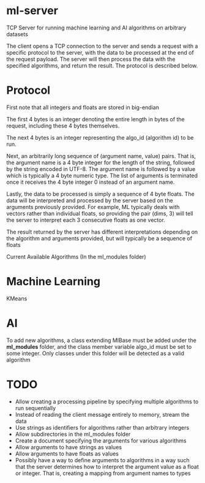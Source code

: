 # ml-server
TCP Server for running machine learning and AI algorithms on
arbitrary datasets

The client opens a TCP connection to the server and sends a request with a specific protocol to the server, with the data to be processed at the end of the request payload. The server will then process the data with the specified algorithms, and return the result. The protocol is described below.

# Protocol
First note that all integers and floats are stored in big-endian

The first 4 bytes is an integer denoting the entire length in bytes of the request, including these 4 bytes themselves. 

The next 4 bytes is an integer representing the algo_id (algorithm id) to be run. 

Next, an arbitrarily long sequence of (argument name, value) pairs. That is, the argument name is a 4 byte integer for the length of the string, followed by the string encoded in UTF-8. The argument name is followed by a value which is typically a 4 byte numeric type. The list of arguments is terminated once it receives the 4 byte integer 0 instead of an argument name. 

Lastly, the data to be processed is simply a sequence of 4 byte floats. The data will be interpreted and processed by the server based on the arguments previously provided. For example, ML typically deals with vectors rather than individual floats, so
providing the pair (dims, 3) will tell the server to interpret each 3 consecutive floats as one vector.

The result returned by the server has different interpretations depending on the algorithm and arguments provided, but will typically be a sequence of floats

Current Available Algorithms (In the ml_modules folder)
# Machine Learning #
KMeans

# AI #

To add new algorithms, a class extending MlBase must be added under the **ml_modules** folder, and the class member variable algo_id must be set to some integer. Only classes under this folder will be detected as a valid algorithm

# TODO #
* Allow creating a processing pipeline by specifying multiple algorithms to run sequentially
* Instead of reading the client message entirely to memory, stream the data
* Use strings as identifiers for algorithms rather than arbitrary integers
* Allow subdirectories in the ml_modules folder
* Create a document specifying the arguments for various algorithms
* Allow arguments to have strings as values
* Allow arguments to have floats as values
* Possibly have a way to define arguments to algorithms in a way such that the server determines how to interpret the argument value as a float or integer. That is, creating a mapping from argument names to types